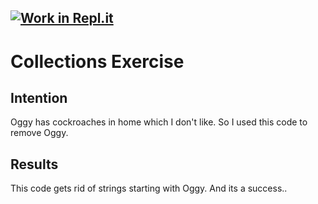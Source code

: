 ## [![Work in Repl.it](https://classroom.github.com/assets/work-in-replit-14baed9a392b3a25080506f3b7b6d57f295ec2978f6f33ec97e36a161684cbe9.svg)](https://classroom.github.com/online_ide?assignment_repo_id=2970328&assignment_repo_type=AssignmentRepo)

# Collections Exercise

## Intention

Oggy has cockroaches in home which I don't like. So I used this code to remove Oggy.

## Results

This code gets rid of strings starting with Oggy. And its a success..

